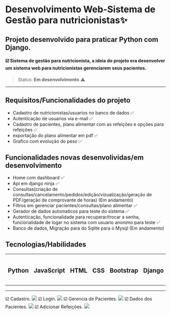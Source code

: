 # Desenvolvimento Web-Sistema de Gestão para nutricionistas✨

## Projeto desenvolvido para praticar Python com Django. 

 #### ☑️ Sistema de gestão para nutricionista, a ideia do projeto era desenvolver um sistema web para nutricionistas gerenciarem seus pacientes.
 
> Status: **Em desenvolvimento** ⚠️
<hr>

## Requisitos/Funcionalidades do projeto
- Cadastro de nutricionistas/usuarios no banco de dados ✅
- Autenticação de usuarios via e-mail ✅
- Cadastro de pacientes, plano alimentar com as refeições e opções para refeições ✅
- exportação do plano alimentar em pdf ✅
- Grafico com evolução do peso ✅
## Funcionalidades novas desenvolividas/em desenvolvimento
- Home com dashboard ✅
- Api em django ninja ✅
- Consultas(criação de consultas/cancelamento/pedidos/edição/vizualização/geração de PDF/geração de comprovante de horas) (Em andamento)
- Filtros em gerenciar pacientes/consultas/plano alimentar ✅
- Gerador de dados automaticos para teste do sistema ✅
- Autenticação, funcionalidade para recuperar/trocar a senha, funcionalidade de logar no sistema com usuario anonimo para teste ✅
- Banco de dados, Migração para do Sqlite para o Mysql (Em andamento)


## Tecnologias/Habilidades 
<table> 
   <tr>
    <td>
      <h3>Python</h3>  
    <td>
    <h3>JavaScript</h3>  
   </td>
   </td>
   <td>
   <h3>HTML</h3>
   </td>
    <td>
   <h3>CSS</h3>
   </td>
    <td>
   <h3>Bootstrap</h3>
   </td>
    <td>
   <h3>Django</h3>
   </td>
 <td>
   <h3>Django Ninja</h3>
   </td>
    <td>
   <h3>SQLite</h3>
   </td>
     <td>
    <h3>MVT</h3>  
    </td>
       <td>
    <h3>Logica de programação</h3>  
    </td>
  </tr>
</table>
<hr>
☑️ Cadastro.
<img src="https://user-images.githubusercontent.com/94395283/220215600-20b85a90-89c1-4430-8a64-7af99ef71171.png">
☑️ Login.
<img src="https://user-images.githubusercontent.com/94395283/220216647-0ba41bb4-bf2d-45f3-b5da-79959796aaf6.png">
☑️ Gerencia de Pacientes.
 <img src="https://user-images.githubusercontent.com/94395283/220216966-ac954a8c-0191-43b1-b7f7-b9119b651c31.png">
☑️ Dados dos Pacientes.
 <img src="https://user-images.githubusercontent.com/94395283/220217024-180b263e-e1c9-4259-a2c1-b97b91afdf52.png">
☑️ Adicionar Refeições.
 <img src="https://user-images.githubusercontent.com/94395283/220217181-0196742f-748b-4889-b4a0-3845bcc605d4.png">
